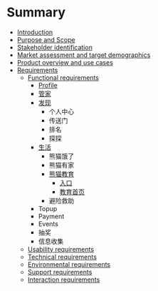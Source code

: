 # Summary

* [Introduction](README.md)
* [Purpose and Scope](chapter1.md)
* [Stakeholder identification](stakeholder-identification.md)
* [Market assessment and target demographics](market-assessment-and-target-demographics.md)
* [Product overview and use cases](product-overview-and-use-cases.md)
* [Requirements](requirements.md)
  * [Functional requirements](product-overview-and-use-cases/functional-requirements.md)
    * [Profile](product-overview-and-use-cases/functional-requirements/profile.md)
    * [管家](product-overview-and-use-cases/functional-requirements/guan-jia.md)
    * [发现](product-overview-and-use-cases/functional-requirements/fa-xian.md)
      * 个人中心
      * 传送门
      * 排名
      * 探探
    * [生活](product-overview-and-use-cases/functional-requirements/sheng-huo.md)
      * 熊猫饿了
      * 熊猫有家
      * [熊猫教育](product-overview-and-use-cases/functional-requirements/sheng-huo/xiong-mao-jiao-yu.md)
        * [入口](product-overview-and-use-cases/functional-requirements/sheng-huo/xiong-mao-jiao-yu/ru-kou.md)
        * [教育首页](product-overview-and-use-cases/functional-requirements/sheng-huo/xiong-mao-jiao-yu/jiao-yu-shou-ye.md)
      * 避险救助
    * Topup
    * Payment
    * Events
    * 抽奖
    * 信息收集
  * [Usability requirements](product-overview-and-use-cases/usability-requirements.md)
  * [Technical requirements](product-overview-and-use-cases/technical-requirements.md)
  * [Environmental requirements](product-overview-and-use-cases/environmental-requirements.md)
  * [Support requirements](product-overview-and-use-cases/support-requirements.md)
  * [Interaction requirements](product-overview-and-use-cases/interaction-requirements.md)

